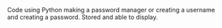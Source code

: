 Code using Python making a password manager or creating a username and creating a password. Stored and able to display.

